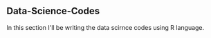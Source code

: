 ## Data-Science-Codes ##    
In this section I'll be writing the data scirnce codes using R language.      
 
 

